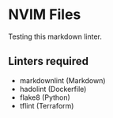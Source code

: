 # NVIM Files

Testing this markdown linter.

## Linters required

- markdownlint (Markdown)
- hadolint (Dockerfile)
- flake8 (Python)
- tflint (Terraform)

